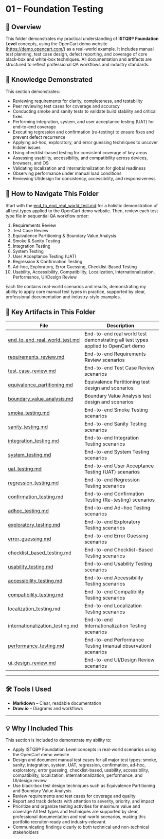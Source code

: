 # 01 – Foundation Testing


## 📌 Overview
This folder demonstrates my practical understanding of **ISTQB® Foundation Level** concepts, using the OpenCart demo website (https://demo.opencart.com/) as a real-world example. It includes manual test planning, test case design, defect reporting, and coverage of core black-box and white-box techniques. All documentation and artifacts are structured to reflect professional QA workflows and industry standards.




## 🎯 Knowledge Demonstrated
This section demonstrates:
- Reviewing requirements for clarity, completeness, and testability
- Peer reviewing test cases for coverage and accuracy
- Conducting smoke and sanity tests to validate build stability and critical fixes
- Performing integration, system, and user acceptance testing (UAT) for end-to-end coverage
- Executing regression and confirmation (re-testing) to ensure fixes and prevent defect recurrence
- Applying ad-hoc, exploratory, and error guessing techniques to uncover hidden issues
- Using checklist-based testing for consistent coverage of key areas
- Assessing usability, accessibility, and compatibility across devices, browsers, and OS
- Validating localization and internationalization for global readiness
- Observing performance under manual load conditions
- Reviewing UI/design for consistency, accessibility, and responsiveness
## 📌 How to Navigate This Folder
Start with the [end_to_end_real_world_test.md](end_to_end_real_world_test.md) for a holistic demonstration of all test types applied to the OpenCart demo website.
Then, review each test type file in sequential QA workflow order:
1. Requirements Review
2. Test Case Review
3. Equivalence Partitioning & Boundary Value Analysis
4. Smoke & Sanity Testing
5. Integration Testing
6. System Testing
7. User Acceptance Testing (UAT)
8. Regression & Confirmation Testing
9. Ad-hoc, Exploratory, Error Guessing, Checklist-Based Testing
10. Usability, Accessibility, Compatibility, Localization, Internationalization, Performance, UI/Design Review

Each file contains real-world scenarios and results, demonstrating my ability to apply core manual test types in practice, supported by clear, professional documentation and industry-style examples.

## 📂 Key Artifacts in This Folder
| File | Description |
|------|-------------|
| [end_to_end_real_world_test.md](end_to_end_real_world_test.md) | End-to-end real world test demonstrating all test types applied to OpenCart demo |
| [requirements_review.md](requirements_review.md) | End-to-end Requirements Review scenarios |
| [test_case_review.md](test_case_review.md) | End-to-end Test Case Review scenarios |
| [equivalence_partitioning.md](equivalence_partitioning.md) | Equivalence Partitioning test design and scenarios |
| [boundary_value_analysis.md](boundary_value_analysis.md) | Boundary Value Analysis test design and scenarios |
| [smoke_testing.md](smoke_testing.md) | End-to-end Smoke Testing scenarios |
| [sanity_testing.md](sanity_testing.md) | End-to-end Sanity Testing scenarios |
| [integration_testing.md](integration_testing.md) | End-to-end Integration Testing scenarios |
| [system_testing.md](system_testing.md) | End-to-end System Testing scenarios |
| [uat_testing.md](uat_testing.md) | End-to-end User Acceptance Testing (UAT) scenarios |
| [regression_testing.md](regression_testing.md) | End-to-end Regression Testing scenarios |
| [confirmation_testing.md](confirmation_testing.md) | End-to-end Confirmation Testing (Re-testing) scenarios |
| [adhoc_testing.md](adhoc_testing.md) | End-to-end Ad-hoc Testing scenarios |
| [exploratory_testing.md](exploratory_testing.md) | End-to-end Exploratory Testing scenarios |
| [error_guessing.md](error_guessing.md) | End-to-end Error Guessing scenarios |
| [checklist_based_testing.md](checklist_based_testing.md) | End-to-end Checklist-Based Testing scenarios |
| [usability_testing.md](usability_testing.md) | End-to-end Usability Testing scenarios |
| [accessibility_testing.md](accessibility_testing.md) | End-to-end Accessibility Testing scenarios |
| [compatibility_testing.md](compatibility_testing.md) | End-to-end Compatibility Testing scenarios |
| [localization_testing.md](localization_testing.md) | End-to-end Localization Testing scenarios |
| [internationalization_testing.md](internationalization_testing.md) | End-to-end Internationalization Testing scenarios |
| [performance_testing.md](performance_testing.md) | End-to-end Performance Testing (manual observation) scenarios |
| [ui_design_review.md](ui_design_review.md) | End-to-end UI/Design Review scenarios |

---

## 🛠 Tools I Used  
- **Markdown** – Clear, readable documentation  
- **Draw.io** – Diagrams and workflows  

---


## 💡 Why I Included This
This section is included to demonstrate my ability to:
- Apply ISTQB® Foundation Level concepts in real-world scenarios using the OpenCart demo website
- Design and document manual test cases for all major test types: smoke, sanity, integration, system, UAT, regression, confirmation, ad-hoc, exploratory, error guessing, checklist-based, usability, accessibility, compatibility, localization, internationalization, performance, and UI/design review
- Use black-box test design techniques such as Equivalence Partitioning and Boundary Value Analysis
- Review requirements and test cases for coverage and quality
- Report and track defects with attention to severity, priority, and impact
- Prioritize and organize testing activities for maximum value and coverage
All test types and techniques are supported by clear, professional documentation and real-world scenarios, making this portfolio recruiter-ready and industry-relevant.
- Communicating findings clearly to both technical and non-technical stakeholders
